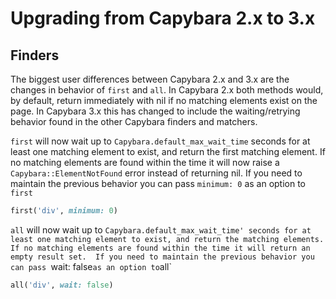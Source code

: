 # Upgrading from Capybara 2.x to 3.x


## Finders

The biggest user differences between Capybara 2.x and 3.x are the changes in behavior of `first` and `all`. In Capybara 2.x both methods would, by default, return immediately with nil if no matching elements exist on the page.  In Capybara 3.x this has changed to include the waiting/retrying behavior found in the other Capybara finders and matchers.

`first` will now wait up to `Capybara.default_max_wait_time` seconds for at least one matching element to exist, and return the first matching element.  If no matching elements are found within the time it will now raise a `Capybara::ElementNotFound` error instead of returning nil. If you need to maintain the previous behavior you can pass `minimum: 0` as an option to `first`

```ruby
first('div', minimum: 0)
```

`all` will now wait up to `Capybara.default_max_wait_time' seconds for at least one matching element to exist, and return the matching elements.  If no matching elements are found within the time it will return an empty result set.  If you need to maintain the previous behavior you can pass `wait: false` as an option to `all`

```ruby
all('div', wait: false)
```

